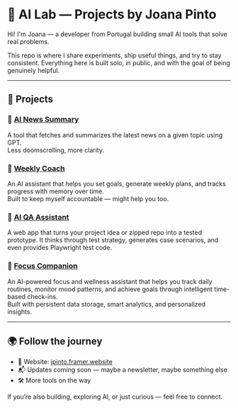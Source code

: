 # 🧪 AI Lab — Projects by Joana Pinto

Hi! I'm Joana — a developer from Portugal building small AI tools that solve real problems.

This repo is where I share experiments, ship useful things, and try to stay consistent. Everything here is built solo, in public, and with the goal of being genuinely helpful.

---

## 🚀 Projects

### 📰 [AI News Summary](https://github.com/joanapinto/ai-lab/tree/main/news-summary)
A tool that fetches and summarizes the latest news on a given topic using GPT.  
Less doomscrolling, more clarity.

### 🧠 [Weekly Coach](https://github.com/joanapinto/ai-lab/tree/main/weekly-coach)
An AI assistant that helps you set goals, generate weekly plans, and tracks progress with memory over time.  
Built to keep myself accountable — might help you too.

### 🧪 [AI QA Assistant](https://github.com/joanapinto/ai-lab/tree/main/qa-assistant)
A web app that turns your project idea or zipped repo into a tested prototype.
It thinks through test strategy, generates case scenarios, and even provides Playwright test code.

### 🧠 [Focus Companion](https://github.com/joanapinto/ai-lab/tree/main/focus-companion)
An AI-powered focus and wellness assistant that helps you track daily routines, monitor mood patterns, and achieve goals through intelligent time-based check-ins.  
Built with persistent data storage, smart analytics, and personalized insights.

---

## 🌍 Follow the journey

- 🧷 Website: [jpinto.framer.website](https://jpinto.framer.website)  
- 📬 Updates coming soon — maybe a newsletter, maybe something else  
- 🛠️ More tools on the way

If you’re also building, exploring AI, or just curious — feel free to connect.

